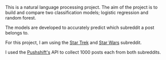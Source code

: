 This is a natural language processing project. The aim of the project is to build and compare two classification models; logistic regression and random forest. 

The models are developed to accurately predict which subreddit a post belongs to.

For this project, I am using the [Star Trek](https://www.reddit.com/r/startrek/) and [Star Wars](https://www.reddit.com/r/StarWars/) subreddit.

I used the  [Pushshift's](https://github.com/pushshift/api) API to collect 1000 posts each from both subreddits.
